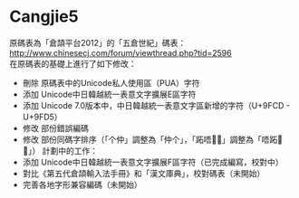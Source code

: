 # Cangjie5
原碼表為「倉頡平台2012」的「五倉世紀」碼表：http://www.chinesecj.com/forum/viewthread.php?tid=2596  
在原碼表的基礎上進行了如下修改：  
- 刪除 原碼表中的Unicode私人使用區（PUA）字符
- 添加 Unicode中日韓越統一表意文字擴展E區字符
- 添加 Unicode 7.0版本中，中日韓越統一表意文字區新增的字符（U+9FCD - U+9FD5）
- 修改 部份錯誤編碼
- 修改 部份同碼字排序（「个仲」調整為「仲个」，「跖唔𠵠𠼘」調整為「唔跖𠵠𠼘」）
計劃中的工作：
- 添加 Unicode中日韓越統一表意文字擴展F區字符（已完成編寫，校對中）
- 對比《第五代倉頡輸入法手冊》和「漢文庫典」，校對碼表（未開始）
- 完善各地字形兼容編碼（未開始）

